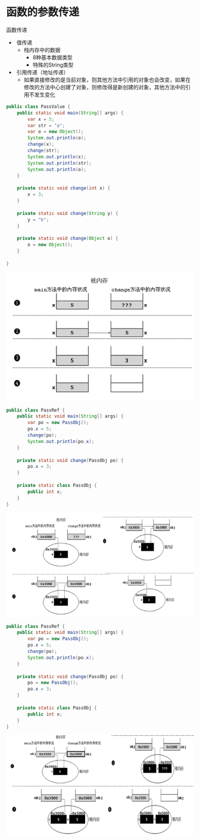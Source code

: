 # 函数的参数传递



函数传递

- ​	值传递					
  - 栈内存中的数据
    - 8种基本数据类型
    - 特殊的String类型
- ​	引用传递（地址传递）
  - 如果直接修改的是当前对象，则其他方法中引用的对象也会改变，如果在修改的方法中心创建了对象，则修改得是新创建的对象，其他方法中的引用不发生变化



```Java
public class PassValue {
    public static void main(String[] args) {
        var x = 5;
        var str = "a";
        var o = new Object();
        System.out.println(o);
        change(x);
        change(str);
        System.out.println(x);
        System.out.println(str);
        System.out.println(o);
    }

    private static void change(int x) {
        x = 3;
    }

    private static void change(String y) {
        y = "b";
    }

    private static void change(Object o) {
        o = new Object();
    }

}

```

















![file://C:\Users\ADMINI~1\AppData\Local\Temp\ct_tmp/2.png](assets/clip_image001-1547644639046.png)



























```Java
public class PassRef {
    public static void main(String[] args) {
        var po = new PassObj();
        po.x = 5;
        change(po);
        System.out.println(po.x);
    }

    private static void change(PassObj po) {
        po.x = 3;
    }

    private static class PassObj {
        public int x;
    }
}
```

























![file://C:\Users\ADMINI~1\AppData\Local\Temp\ct_tmp/4.png](assets/clip_image001-1547644673780.png)





























```java
public class PassRef {
    public static void main(String[] args) {
        var po = new PassObj();
        po.x = 5;
        change(po);
        System.out.println(po.x);
    }

    private static void change(PassObj po) {
        po = new PassObj();
        po.x = 3;
    }

    private static class PassObj {
        public int x;
    }
}
```

















































![file://C:\Users\ADMINI~1\AppData\Local\Temp\ct_tmp/6.png](assets/clip_image001-1547644762355.png)